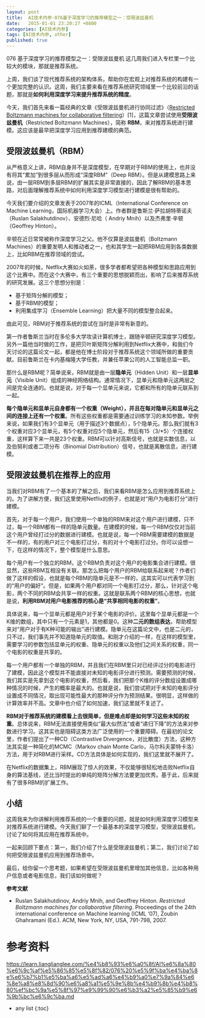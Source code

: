 ```yaml
---
layout: post
title:  AI技术内参-076基于深度学习的推荐模型之一：受限波兹曼机
date:   2015-01-01 23:20:27 +0800
categories: [AI技术内参]
tags: [AI技术内参, other]
published: true
---
```




076 基于深度学习的推荐模型之一：受限波兹曼机
这几周我们进入专栏里一个比较大的模块，那就是推荐系统。

上周，我们谈了现代推荐系统的架构体系，帮助你在宏观上对推荐系统的构建有一个更加完整的认识。这周，我们主要来看在推荐系统研究领域里一个比较前沿的话题，那就是**如何利用深度学习来提升推荐系统的精度**。

今天，我们首先来看一篇经典的文章《受限波兹曼机进行协同过滤》（[Restricted Boltzmann machines for collaborative filtering](https://www.cs.toronto.edu/~rsalakhu/papers/rbmcf.pdf)）[1]，这篇文章尝试使用**受限波兹曼机**（Restricted Boltzmann Machines），简称 **RBM**，来对推荐系统进行建模。这应该是最早把深度学习应用到推荐建模的典范。

## 受限波兹曼机（RBM）

从严格意义上讲，RBM自身并不是深度模型，在早期对于RBM的使用上，也并没有将其“累加”到很多层从而形成“深度RBM”（Deep RBM）。但是从建模思路上来说，由一层RBM到多层RBM的扩展其实是非常直接的，因此了解RBM的基本思路，对后面理解推荐系统中如何利用深度学习模型进行建模是很有帮助的。

今天我们要介绍的文章发表于2007年的ICML（International Conference on Machine Learning，国际机器学习大会）上。作者群是鲁斯兰·萨拉胡特蒂诺夫（Ruslan Salakhutdinov）、安德烈·尼哈（ Andriy Mnih）以及杰弗里·辛顿（Geoffrey Hinton）。

辛顿在近日常常被称作深度学习之父。他不仅算是波兹曼机（Boltzmann Machines）的重要发明人和推动者之一，也和其学生一起把RBM应用到各类数据上，比如RBM在推荐领域的尝试。

2007年的时候，Netflix大赛如火如荼，很多学者都希望把各种模型和思路应用到这个比赛中。而在这个大赛中，有三个重要的思想脱颖而出，影响了后来推荐系统的研究发展。这三个思想分别是：

* 基于矩阵分解的模型；
* 基于RBM的模型；
* 利用集成学习（Ensemble Learning）把大量不同的模型整合起来。

由此可见，RBM对于推荐系统的尝试在当时是非常有新意的。

第一作者鲁斯兰当时在多伦多大学攻读计算机博士，跟随辛顿研究深度学习模型。另外一篇他当时做的工作，是把贝叶斯矩阵分解利用到Netflix大赛中，和我们今天讨论的这篇论文一起，都是他在博士阶段对于推荐系统这个领域所做的重要贡献。目前鲁斯兰在卡内基梅隆大学任教，并兼任苹果公司的人工智能总监一职。

那什么是RBM呢？简单说来，RBM就是由一层**隐单元**（Hidden Unit）和一层**显单元**（Visible Unit）组成的神经网络结构。通常情况下，显单元和隐单元这两层之间是完全连通的。也就是说，对于每一个显单元来说，它都和所有的隐单元联系到一起。

**每个隐单元和显单元自身都有一个权重（Weight），并且在每对隐单元和显单元之间的连接上还有一个权重**。所有这些权重都是需要通过训练学习的未知参数。举例来说，如果我们有3个显单元（用于描述3个数据点），5个隐单元。那么我们就有3个权重对应3个显单元，有5个权重对应5个隐单元，然后有15（3/*5）个连接权重，这样算下来一共是23个权重。RBM可以针对高斯信号，也就是实数信息，以及伯努利或者二项分布（Binomial Distribution）信号，也就是离散信息，进行建模。

## 受限波兹曼机在推荐上的应用

当我们对RBM有了一个基本的了解之后，我们来看RBM是怎么应用到推荐系统上的。为了讲解方便，我们这里使用Netflix的例子，也就是对“用户为电影打分”进行建模。

首先，对于每一个用户，我们使用一个单独的RBM来对这个用户进行建模，只不过，每一个RBM都有一样的隐单元数量。在建模的时候，每一个RBM仅仅对当前这个用户曾经打过分的数据进行建模。也就是说，每一个RBM需要建模的数据是不一样的，有的用户对三个电影打过分，有的对十个电影打过分。你可以设想一下，在这样的情况下，整个模型是什么意思。

每个用户有一个独立的RBM，这个RBM负责对这个用户的电影集合进行建模。很显然，这些RBM互相没有关联。那怎么把每个用户的RBM给联系起来呢？作者们做了这样的假设，也就是每个RBM的隐单元是不一样的，这其实可以代表学习到的“用户的偏好”。但是，如果两个用户都对同一个电影打过分，那么，针对这个电影，两个不同的RBM会共享一样的权重。这就是联系两个RBM的核心思想，也就是说，**利用RBM对用户电影推荐的核心是“共享相同电影的权重”**。

具体说来，每一个显单元都是用户对于某个电影的评价。这里每个显单元都是一个K维的数组，其中只有一个元素是1，其他都是0。这种**二元的数组表达**，帮助模型来对“用户对于有K种可能的输出”进行建模。隐单元在这篇论文中，也是二元的，只不过，我们事先并不知道隐单元的取值。和刚才介绍的一样，在这样的模型里，需要学习的参数包括显单元的权重、隐单元的权重以及他们之间关系的权重，同一个电影的权重是共享的。

每一个用户都有一个单独的RBM，并且我们在RBM里只对已经评过分的电影进行了建模，因此这个模型并不能直接对未知的电影评分进行预测。需要预测的时候，我们其实是先拿到这个电影的权重，然后看，我们把那个K维的评分数组设置成哪种情况的时候，产生的概率是最大的。也就是说，我们尝试把对于未知的电影评分设置成不同情况，取出现可能性最大的那种评分作为预测结果。很明显，这样做的计算效率并不高。文章中也介绍了如何加速，我们这里就不复述了。

**RBM对于推荐系统的建模看上去很简单，但是难点却是如何学习这些未知的权重**。总体说来，RBM无法直接使用类似“最大似然法”或者“递归下降”的方法来对参数进行学习。这其实也是阻碍这类方法广泛使用的一个重要障碍。在最初的论文里，作者们提出了一种CD（Contrastive Divergence，对比散度）方法，这种方法其实是一种简化的MCMC（Markov chain Monte Carlo，马尔科夫蒙特卡洛）方法，用于对RBM进行采样。CD方法具体是如何实现的，我们这里就不展开了。

在Netflix的数据集上，RBM展现了惊人的效果，不仅能够很轻松地击败Netflix自身的算法基线，还比当时提出的单纯的矩阵分解方法要更加优秀。基于此，后来就有了很多RBM的扩展工作。

## 小结

这周我来为你讲解利用推荐系统的一个重要的问题，就是如何利用深度学习模型来对推荐系统进行建模。今天我们聊了一个最基本的深度学习模型，受限波兹曼机，讨论了如何将其应用在推荐系统中。

一起来回顾下要点：第一，我们介绍了什么是受限波兹曼机；第二，我们讨论了如何把受限波兹曼机应用到推荐场景中。

最后，给你留一个思考题，如果希望在受限波兹曼机里增加其他信息，比如各种用户信息或者电影信息，我们该如何做呢？

**参考文献**

* Ruslan Salakhutdinov, Andriy Mnih, and Geoffrey Hinton. *Restricted Boltzmann machines for collaborative filtering*. Proceedings of the 24th international conference on Machine learning (ICML ‘07), Zoubin Ghahramani (Ed.). ACM, New York, NY, USA, 791-798, 2007.




# 参考资料

https://learn.lianglianglee.com/%e4%b8%93%e6%a0%8f/AI%e6%8a%80%e6%9c%af%e5%86%85%e5%8f%82/076%20%e5%9f%ba%e4%ba%8e%e6%b7%b1%e5%ba%a6%e5%ad%a6%e4%b9%a0%e7%9a%84%e6%8e%a8%e8%8d%90%e6%a8%a1%e5%9e%8b%e4%b9%8b%e4%b8%80%ef%bc%9a%e5%8f%97%e9%99%90%e6%b3%a2%e5%85%b9%e6%9b%bc%e6%9c%ba.md

* any list
{:toc}
